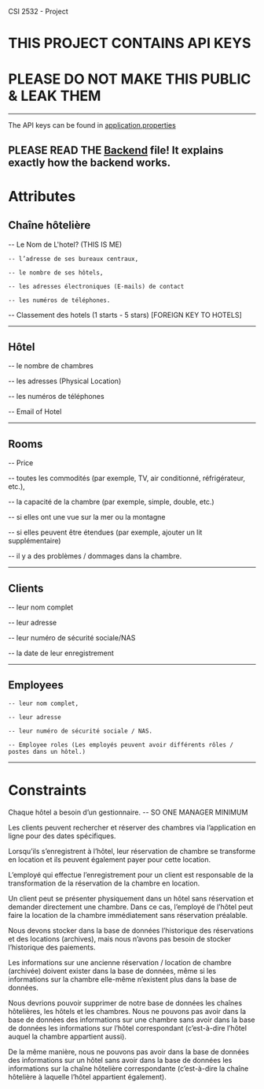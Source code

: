 CSI 2532 - Project

# THIS PROJECT CONTAINS API KEYS

# PLEASE DO NOT MAKE THIS PUBLIC & LEAK THEM

---

The API keys can be found in [application.properties
](backend/src/main/resources/application.properties)

PLEASE READ THE [Backend](Backend.md) file! It explains exactly how the backend works.
------------------------------------------------------------------------

# Attributes

## Chaîne hôtelière

-- Le Nom de L'hotel? (THIS IS ME)

    -- l’adresse de ses bureaux centraux,

    -- le nombre de ses hôtels,

    -- les adresses électroniques (E-mails) de contact

    -- les numéros de téléphones.

-- Classement des hotels (1 starts - 5 stars) [FOREIGN KEY TO HOTELS]

---

## Hôtel

-- le nombre de chambres

-- les adresses (Physical Location)

-- les numéros de téléphones

-- Email of Hotel

---

## Rooms

-- Price

-- toutes les commodités (par exemple, TV, air conditionné,
réfrigérateur, etc.),

-- la capacité de la chambre (par exemple, simple, double, etc.)

-- si elles ont
une vue sur la mer ou la montagne

-- si elles peuvent être étendues (par exemple, ajouter un lit
supplémentaire)

-- il y a des problèmes / dommages dans la chambre.

---

## Clients

-- leur nom complet

-- leur adresse

-- leur numéro de sécurité sociale/NAS

-- la date de leur enregistrement

---

## Employees

    -- leur nom complet,

    -- leur adresse

    -- leur numéro de sécurité sociale / NAS.

    -- Employee roles (Les employés peuvent avoir différents rôles / postes dans un hôtel.)

---

# Constraints

Chaque hôtel a besoin d’un gestionnaire.  -- SO ONE MANAGER MINIMUM

Les clients peuvent rechercher et réserver des chambres via l’application en ligne pour des dates spécifiques.

Lorsqu’ils s’enregistrent à l’hôtel, leur réservation de chambre se transforme en location et ils peuvent également payer
pour cette location.

L’employé qui effectue l’enregistrement pour un client est responsable de la transformation de la réservation de la chambre en location.

Un client peut se présenter physiquement dans un hôtel sans réservation et demander directement une chambre. Dans ce
cas, l’employé de l’hôtel peut faire la location de la chambre immédiatement sans réservation préalable.

Nous devons stocker dans la base de données l’historique des réservations et des locations
(archives), mais nous n’avons pas besoin de stocker l’historique des paiements.

Les informations sur une ancienne réservation / location de chambre (archivée) doivent exister dans
la base de données, même si les informations sur la chambre elle-même n’existent plus dans la
base de données.

Nous devrions pouvoir supprimer de notre base de données les chaînes hôtelières, les hôtels et les chambres. Nous ne pouvons pas avoir dans la base de données des informations sur une chambre sans avoir dans la base de données les informations sur l’hôtel correspondant (c’est-à-dire l’hôtel auquel la chambre appartient aussi).

De la même manière, nous ne pouvons pas avoir dans la base de données des informations sur un hôtel sans avoir dans la base de données les informations sur la chaîne hôtelière correspondante (c’est-à-dire la chaîne hôtelière à laquelle l’hôtel appartient également).
